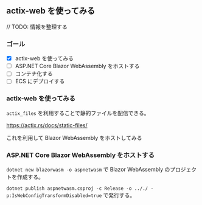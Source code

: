 ## actix-web を使ってみる

// TODO: 情報を整理する

### ゴール

- [x] actix-web を使ってみる
- [ ] ASP.NET Core Blazor WebAssembly をホストする
- [ ] コンテナ化する
- [ ] ECS にデプロイする

### actix-web を使ってみる

`actix_files` を利用することで静的ファイルを配信できる。

https://actix.rs/docs/static-files/

これを利用して Blazor WebAssembly をホストしてみる

### ASP.NET Core Blazor WebAssembly をホストする

`dotnet new blazorwasm -o aspnetwasm` で Blazor WebAssembly のプロジェクトを作成する。

`dotnet publish aspnetwasm.csproj -c Release -o .././ -p:IsWebConfigTransformDisabled=true` で発行する。
